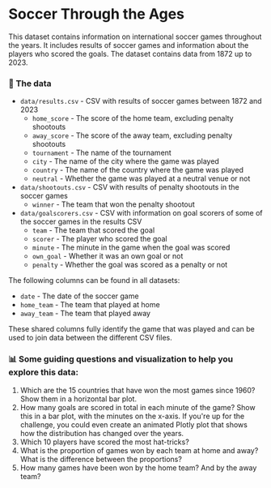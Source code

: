 # Soccer Through the Ages

This dataset contains information on international soccer games throughout the years. It includes results of soccer games and information about the players who scored the goals. The dataset contains data from 1872 up to 2023.

### 💾 The data

- `data/results.csv` - CSV with results of soccer games between 1872 and 2023
  - `home_score` - The score of the home team, excluding penalty shootouts
  - `away_score` - The score of the away team, excluding penalty shootouts
  - `tournament` - The name of the tournament
  - `city` - The name of the city where the game was played
  - `country` - The name of the country where the game was played
  - `neutral` - Whether the game was played at a neutral venue or not
- `data/shootouts.csv` - CSV with results of penalty shootouts in the soccer games
  - `winner` - The team that won the penalty shootout 
- `data/goalscorers.csv` - CSV with information on goal scorers of some of the soccer games in the results CSV
  - `team` - The team that scored the goal
  - `scorer` - The player who scored the goal
  - `minute` - The minute in the game when the goal was scored
  - `own_goal` - Whether it was an own goal or not
  - `penalty` - Whether the goal was scored as a penalty or not

The following columns can be found in all datasets:

- `date` - The date of the soccer game
- `home_team` - The team that played at home
- `away_team` - The team that played away

These shared columns fully identify the game that was played and can be used to join data between the different CSV files.


### 📊 **Some guiding questions and visualization to help you explore this data:**

1. Which are the 15 countries that have won the most games since 1960? Show them in a horizontal bar plot.
2. How many goals are scored in total in each minute of the game? Show this in a bar plot, with the minutes on the x-axis. If you're up for the challenge, you could even create an animated Plotly plot that shows how the distribution has changed over the years.
3. Which 10 players have scored the most hat-tricks?
4. What is the proportion of games won by each team at home and away? What is the difference between the proportions?
5. How many games have been won by the home team? And by the away team?
